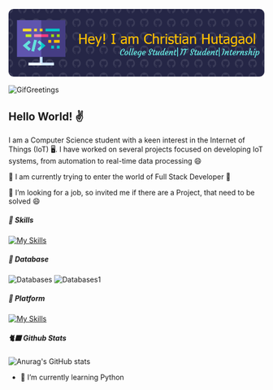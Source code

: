 


![ChristianHutagaol](img/Banner.png)

![GifGreetings](https://tenor.com/view/anime-greetings-cute-gif-14655909.gif)

## Hello World! ✌️

I am a Computer Science student with a keen interest in the Internet of Things (IoT) 🖥️. I have worked on several projects focused on developing IoT systems, from automation to real-time data processing 😄

🔭 I am currently trying to enter the world of Full Stack Developer 🤔

📡 I’m looking for a job, so invited me if there are a Project, that need to be solved 😄 

##### 🌱 Skills
[![My Skills](https://skillicons.dev/icons?i=python,c,js,html,css)](https://skillicons.dev)

##### 💾 Database
![Databases](https://img.shields.io/badge/InfluxDB-22ADF6?style=for-the-badge&logo=InfluxDB&logoColor=white) ![Databases1](https://img.shields.io/badge/phpmyadmin-6C78AF?style=for-the-badge&logo=phpmyadmin&logoColor=white)

##### 💽 Platform
[![My Skills](https://skillicons.dev/icons?i=vscode,arduino,pycharm)](https://skillicons.dev)



##### 🐈‍⬛ Github Stats
![Anurag's GitHub stats](https://github-readme-stats.vercel.app/api?username=anuraghazra&theme=blue-green_icons=true)


<!--
**ChristianHutagaol/ChristianHutagaol** is a ✨ _special_ ✨ repository because its `README.md` (this file) appears on your GitHub profile.

Here are some ideas to get you started:

- 🔭 I’m currently working on ...
- 🌱 I’m currently learning ...
- 👯 I’m looking to collaborate on ...
- 🤔 I’m looking for help with ...
- 💬 Ask me about ...
- 📫 How to reach me: ...
- 😄 Pronouns: ...
- ⚡ Fun fact: ...
-->
- 🌱 I’m currently learning Python

